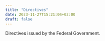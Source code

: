 ```yaml
---
title: "Directives"
date: 2023-11-27T15:21:04+02:00
draft: false
---
```

Directives issued by the Federal Government.
